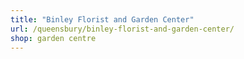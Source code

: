 ```yaml
---
title: "Binley Florist and Garden Center"
url: /queensbury/binley-florist-and-garden-center/
shop: garden centre
---
```


